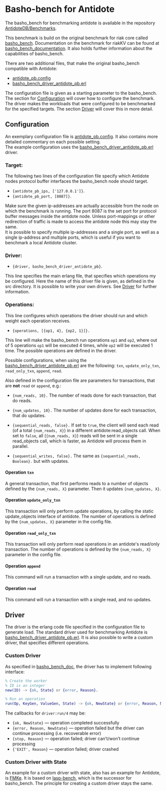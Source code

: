 # Basho-bench for Antidote

The basho_bench for benchmarking antidote is available in the repository [AntidoteDB/Benchmarks](https://github.com/AntidoteDB/Benchmarks).

This benchmark is build on the original benchmark for riak core called [basho_bench](https://github.com/basho/basho_bench).
Documentation on the benchmark for riakKV can be found at [basho_bench_documentation](https://docs.riak.com/riak/kv/latest/using/performance/benchmarking). It also holds further information about the capabilities of basho_bench.


There are two additional files, that make the original basho_bench compatible with Antidote:
- [antidote_pb.config](https://github.com/AntidoteDB/Benchmarks/blob/master/examples/antidote_pb.config)
- [basho_bench_driver_antidote_pb.erl](https://github.com/AntidoteDB/Benchmarks/blob/master/src/basho_bench_driver_antidote_pb.erl)

The configuration file is given as a starting parameter to the basho_bench. The section for [Configuration](#configuration) will cover how to configure the benchmark.  
The driver makes the workloads that were configured to be benchmarked for the specified targets. The section [Driver](#driver) will cover this in more detail.

## Configuration
An exemplary configuration file is [antidote_pb.config](https://github.com/AntidoteDB/Benchmarks/blob/master/examples/antidote_pb.config). It also contains more detailed commentary on each possible setting.  
The example configuration uses the [basho_bench_driver_antidote_pb.erl](https://github.com/AntidoteDB/Benchmarks/blob/master/src/basho_bench_driver_antidote_pb.erl) driver.  

### Target:

The following two lines of the configuration file specify which Antidote nodes protocol buffer interfaces the basho_bench node should target.

 - `{antidote_pb_ips, ['127.0.0.1']}`. 
 - `{antidote_pb_port, [8087]}`.

Make sure the given ip-addresses are actually accessible from the node on which the benchmark is running.
The port 8087 is the set port for protocol buffer messages inside the antidote node. Unless port-mappings or other redirection of traffic is made to access the antidote node this may stay the same.  
It is possible to specify multiple ip-addresses and a single port, as well as a single ip-address and multiple ports, which is useful if you want to benchmark a local Antidote cluster.

### Driver:

- `{driver, basho_bench_driver_antidote_pb}`.

This line specifies the main erlang file, that specifies which operations my be configured. Here the name of this driver file is given, as defined in the src directory. It is possible to write your own drivers. See [Driver](#driver) for further information.

### Operations:

This line configures which operations the driver should run and which weight each operation receives.

- `{operations, [{op1, 4}, {op2, 1}]}.`

This line will make the basho_bench run operations `op1` and `op2`, where out of 5 operations `op1` will be executed 4 times, while `op2` will be executed 1 time. The possible operations are defined in the driver.  

Possible configurations, when using the [basho_bench_driver_antidote_pb.erl](https://github.com/AntidoteDB/Benchmarks/blob/master/src/basho_bench_driver_antidote_pb.erl) are the following:
`txn`, `update_only_txn`, `read_only_txn`, `append`, `read`.

Also defined in the configuration file are parameters for transactions, that are <b>not</b> `read` or `append`, e.g.:

- `{num_reads, 10}.` The number of reads done for each transaction, that do reads.
- `{num_updates, 10}.` The number of updates done for each transaction, that do updates.

- `{sequential_reads, false}.` If set to `true`, the client will send each read (of a total `{num_reads, X}`) in a different antidote:read_objects call. When set to `false`, all (`{num_reads, X}`) reads will be sent in a single read_objects call, which is faster, as Antidote will process them in parallel.
- `{sequential_writes, false}.` The same as `{sequential_reads, Boolean}.` but with updates.

#### Operation `txn`
A general transaction, that first performs reads to a number of objects defined by the `{num_reads, X}` parameter. Then it updates `{num_updates, X}`.

#### Operation `update_only_txn`
This transaction will only perform update operations, by calling the static update_objects interface of antidote. The number of operations is defined by the `{num_updates, X}` parameter in the config file.

#### Operation `read_only_txn`
This transaction will only perform read operations in an antidote's read/only transaction. The number of operations is defined by the `{num_reads, X}` parameter in the config file.

#### Operation `append`
This command will run a transaction with a single update, and no reads.

#### Operation `read`
This command will run a transaction with a single read, and no updates.

## Driver

The driver is the erlang code file specified in the configuration file to generate load. The standard driver used for benchmarking Antidote is [basho_bench_driver_antidote_pb.erl](https://github.com/AntidoteDB/Benchmarks/blob/master/src/basho_bench_driver_antidote_pb.erl).
It is also possible to write a custom driver, that specifies different operations.

### Custom Driver

As specified in [basho_bench_doc](https://docs.riak.com/riak/kv/latest/using/performance/benchmarking/index.html#custom-driver), the driver has to implement following interface:

``` Erlang
% Create the worker
% ID is an integer
new(ID) -> {ok, State} or {error, Reason}.

% Run an operation
run(Op, KeyGen, ValueGen, State) -> {ok, NewState} or {error, Reason, NewState}.
```

The callbacks for `driver:run/4` may be:

- `{ok, NewState}` — operation completed successfully
- `{error, Reason, NewState}` — operation failed but the driver can continue processing (i.e. recoverable error)
- `{stop, Reason}` — operation failed; driver can’t/won’t continue processing
- `{'EXIT', Reason}` — operation failed; driver crashed

### Custom Driver with State

An example for a custom driver with state, also has an example for Antidote, is [FMKe](https://github.com/goncalotomas/FMKe). It is based on [lasp-bench](https://github.com/lasp-lang/lasp-bench), which is the successor for basho_bench. The principle for creating a custom driver stays the same.